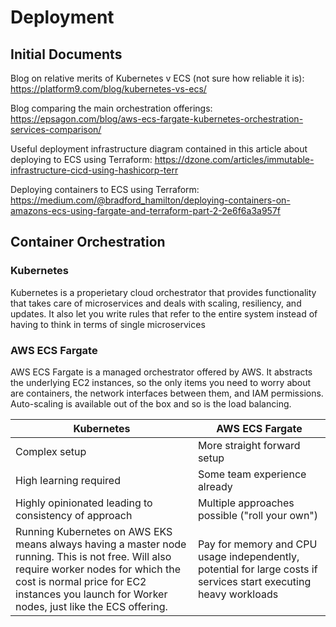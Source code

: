 # Deployment

## Initial Documents

Blog on relative merits of Kubernetes v ECS (not sure how reliable it is): https://platform9.com/blog/kubernetes-vs-ecs/

Blog comparing the main orchestration offerings: https://epsagon.com/blog/aws-ecs-fargate-kubernetes-orchestration-services-comparison/

Useful deployment infrastructure diagram contained in this article about deploying to ECS using Terraform: https://dzone.com/articles/immutable-infrastructure-cicd-using-hashicorp-terr

Deploying containers to ECS using Terraform: https://medium.com/@bradford_hamilton/deploying-containers-on-amazons-ecs-using-fargate-and-terraform-part-2-2e6f6a3a957f

## Container Orchestration

### Kubernetes

Kubernetes is a properietary cloud orchestrator that provides functionality that takes care of microservices and deals with scaling, resiliency, and updates. It also let you write rules that refer to the entire system instead of having to think in terms of single microservices

### AWS ECS Fargate

AWS ECS Fargate is a managed orchestrator offered by AWS. It abstracts the underlying EC2 instances, so the only items you need to worry about are containers, the network interfaces between them, and IAM permissions. Auto-scaling is available out of the box and so is the load balancing. 

Kubernetes | AWS ECS Fargate
--- | --- 
Complex setup | More straight forward setup
High learning required | Some team experience already
Highly opinionated leading to consistency of approach | Multiple approaches possible ("roll your own")
Running Kubernetes on AWS EKS means always having a master node running. This is not free. Will also require worker nodes for which the cost is normal price for EC2 instances you launch for Worker nodes, just like the ECS offering. | Pay for memory and CPU usage independently, potential for large costs if services start executing heavy workloads
